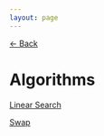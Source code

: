 ```yaml
---
layout: page
---
```


[← Back](/)

# Algorithms

[Linear Search](./linear-search.html)

[Swap](./swap.html)